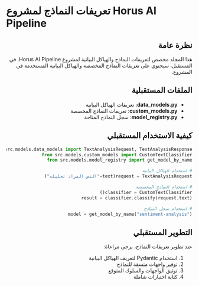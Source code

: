 # تعريفات النماذج لمشروع Horus AI Pipeline

<div dir="rtl">

## نظرة عامة

هذا المجلد مخصص لتعريفات النماذج والهياكل البيانية لمشروع Horus AI Pipeline. في المستقبل، سيحتوي على تعريفات النماذج المخصصة والهياكل البيانية المستخدمة في المشروع.

## الملفات المستقبلية

- **data_models.py**: تعريفات الهياكل البيانية
- **custom_models.py**: تعريفات النماذج المخصصة
- **model_registry.py**: سجل النماذج المتاحة

## كيفية الاستخدام المستقبلي

```python
from src.models.data_models import TextAnalysisRequest, TextAnalysisResponse
from src.models.custom_models import CustomTextClassifier
from src.models.model_registry import get_model_by_name

# استخدام الهياكل البيانية
request = TextAnalysisRequest(text="النص المراد تحليله")

# استخدام النماذج المخصصة
classifier = CustomTextClassifier()
result = classifier.classify(request.text)

# استخدام سجل النماذج
model = get_model_by_name("sentiment-analysis")
```

## التطوير المستقبلي

عند تطوير تعريفات النماذج، يرجى مراعاة:

1. استخدام Pydantic لتعريف الهياكل البيانية
2. توفير واجهات متسقة للنماذج
3. توثيق الواجهات والسلوك المتوقع
4. كتابة اختبارات شاملة

</div>
